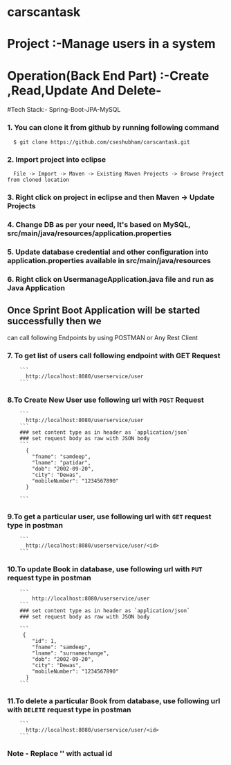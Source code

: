 # carscantask
# Project :-Manage users in a system

# Operation(Back End Part) :-Create ,Read,Update And Delete-

#Tech Stack:- Spring-Boot-JPA-MySQL



### 1. You can clone it from github by running following command

```
  $ git clone https://github.com/cseshubham/carscantask.git
```

### 2. Import project into eclipse
```
  File -> Import -> Maven -> Existing Maven Projects -> Browse Project from cloned location
```
### 3. Right click on project in eclipse and then Maven -> Update Projects 

### 4. Change DB  as per your need, It's based on MySQL, src/main/java/resources/application.properties

### 5. Update database credential and other configuration into application.properties available in src/main/java/resources


### 6. Right click on UsermanageApplication.java file and run as Java Application

## Once Sprint Boot Application will be started successfully then we 
can call following Endpoints by using POSTMAN or Any Rest Client

### 7. To get list of users call following endpoint with GET Request
		```
		  http://localhost:8080/userservice/user
		```
### 8.To Create New User use following url with `POST` Request
		```
		  http://localhost:8080/userservice/user
		```
		### set content type as in header as `application/json`
		### set request body as raw with JSON body
		```
		  {
			"fname": "samdeep",
			"lname": "patidar",
			"dob": "2002-09-20",
			"city": "Dewas",
			"mobileNumber": "1234567890"
		  }

		```
### 9.To get a particular user, use following url with `GET` request type in postman
		```
		  http://localhost:8080/userservice/user/<id>
		```
### 10.To update Book in database, use following url with `PUT` request type in postman
		```
			http://localhost:8080/userservice/user
		```
		### set content type as in header as `application/json`
		### set request body as raw with JSON body

		```
		 {	
			"id": 1,
			"fname": "samdeep",
			"lname": "surnamechange",
			"dob": "2002-09-20",
			"city": "Dewas",
			"mobileNumber": "1234567890"
		  }
		```
### 11.To delete a particular Book from database, use following url with `DELETE` request type in postman
		```
		  http://localhost:8080/userservice/user/<id>
		```

### Note - Replace '<id>' with actual id 
